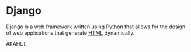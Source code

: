 # Django

Django is a web framework written using [Python](/wiki/Python) that allows for the design of web applications that generate [HTML](/wiki/HTML) dynamically.
#RAHUL